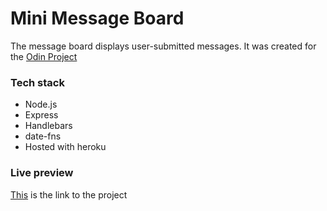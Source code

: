 # Mini Message Board
The message board displays user-submitted messages. It was created for the [Odin Project](https://theodinproject.com)
### Tech stack
- Node.js
- Express
- Handlebars
- date-fns
- Hosted with heroku
### Live preview
[This](https://powerful-tor-49760.herokuapp.com/) is the link to the project
